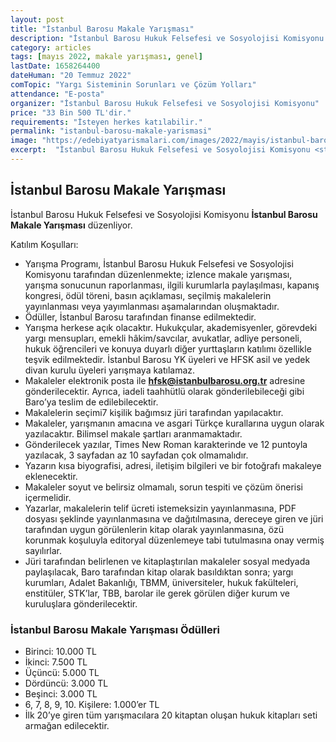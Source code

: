 ```yaml
---
layout: post
title: "İstanbul Barosu Makale Yarışması"
description: "İstanbul Barosu Hukuk Felsefesi ve Sosyolojisi Komisyonu 'İstanbul Barosu Makale Yarışması' düzenliyor."
category: articles
tags: [mayıs 2022, makale yarışması, genel]
lastDate: 1658264400
dateHuman: "20 Temmuz 2022"
comTopic: "Yargı Sisteminin Sorunları ve Çözüm Yolları"
attendance: "E-posta"
organizer: "İstanbul Barosu Hukuk Felsefesi ve Sosyolojisi Komisyonu"
price: "33 Bin 500 TL'dir."
requirements: "İsteyen herkes katılabilir."
permalink: "istanbul-barosu-makale-yarismasi"
image: "https://edebiyatyarismalari.com/images/2022/mayis/istanbul-barosu-makale-yarismasi.jpg"
excerpt:  "İstanbul Barosu Hukuk Felsefesi ve Sosyolojisi Komisyonu <strong> İstanbul Barosu Makale Yarışması </strong> düzenliyor."
---
```


## İstanbul Barosu Makale Yarışması
İstanbul Barosu Hukuk Felsefesi ve Sosyolojisi Komisyonu **İstanbul Barosu Makale Yarışması** düzenliyor.


Katılım Koşulları:
- Yarışma Programı, İstanbul Barosu Hukuk Felsefesi ve Sosyolojisi Komisyonu tarafından düzenlenmekte; izlence makale yarışması, yarışma sonucunun raporlanması, ilgili kurumlarla paylaşılması, kapanış kongresi, ödül töreni, basın açıklaması, seçilmiş makalelerin yayınlanması veya yayımlanması aşamalarından oluşmaktadır.
- Ödüller, İstanbul Barosu tarafından finanse edilmektedir.
- Yarışma herkese açık olacaktır. Hukukçular, akademisyenler, görevdeki yargı mensupları, emekli hâkim/savcılar, avukatlar, adliye personeli, hukuk öğrencileri ve konuya duyarlı diğer yurttaşların katılımı özellikle teşvik edilmektedir. İstanbul Barosu YK üyeleri ve HFSK asil ve yedek divan kurulu üyeleri yarışmaya katılamaz.
- Makaleler elektronik posta ile **hfsk@istanbulbarosu.org.tr** adresine gönderilecektir. Ayrıca, iadeli taahhütlü olarak gönderilebileceği gibi Baro’ya teslim de edilebilecektir.
- Makalelerin seçimi7 kişilik bağımsız jüri tarafından yapılacaktır.
- Makaleler, yarışmanın amacına ve asgari Türkçe kurallarına uygun olarak yazılacaktır. Bilimsel makale şartları aranmamaktadır. 
- Gönderilecek yazılar, Times New Roman karakterinde ve 12 puntoyla yazılacak, 3 sayfadan az 10
sayfadan çok olmamalıdır. 
- Yazarın kısa biyografisi, adresi, iletişim bilgileri ve bir fotoğrafı makaleye eklenecektir.
- Makaleler soyut ve belirsiz olmamalı, sorun tespiti ve çözüm önerisi içermelidir.
- Yazarlar, makalelerin telif ücreti istemeksizin yayınlanmasına, PDF dosyası şeklinde yayınlanmasına ve dağıtılmasına, dereceye giren ve jüri tarafından uygun görülenlerin kitap olarak yayınlanmasına, özü korunmak koşuluyla editoryal düzenlemeye tabi tutulmasına onay vermiş sayılırlar.
- Jüri tarafından belirlenen ve kitaplaştırılan makaleler sosyal medyada paylaşılacak, Baro tarafından kitap olarak basıldıktan sonra; yargı kurumları, Adalet Bakanlığı, TBMM, üniversiteler, hukuk fakülteleri, enstitüler, STK’lar, TBB, barolar ile gerek görülen diğer kurum ve kuruluşlara gönderilecektir.


### İstanbul Barosu Makale Yarışması Ödülleri
- Birinci: 10.000 TL 
- İkinci: 7.500 TL 
- Üçüncü: 5.000 TL 
- Dördüncü: 3.000 TL
- Beşinci: 3.000 TL
- 6, 7, 8, 9, 10. Kişilere: 1.000’er TL 
- İlk 20’ye giren tüm yarışmacılara 20 kitaptan oluşan hukuk kitapları seti armağan edilecektir.